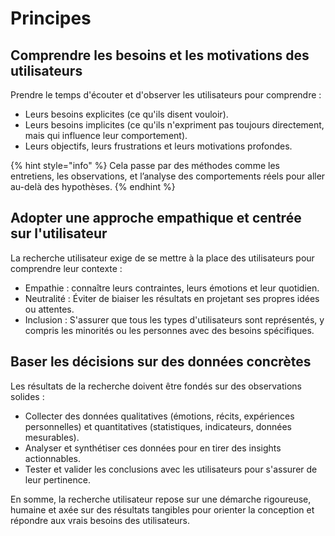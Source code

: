 # Principes

## Comprendre les besoins et les motivations des utilisateurs

Prendre le temps d'écouter et d'observer les utilisateurs pour comprendre :

* Leurs besoins explicites (ce qu'ils disent vouloir).
* Leurs besoins implicites (ce qu'ils n'expriment pas toujours directement, mais qui influence leur comportement).
* Leurs objectifs, leurs frustrations et leurs motivations profondes.

{% hint style="info" %}
Cela passe par des méthodes comme les entretiens, les observations, et l’analyse des comportements réels pour aller au-delà des hypothèses.
{% endhint %}

## Adopter une approche empathique et centrée sur l'utilisateur

La recherche utilisateur exige de se mettre à la place des utilisateurs pour comprendre leur contexte :

* Empathie : connaître leurs contraintes, leurs émotions et leur quotidien.
* Neutralité : Éviter de biaiser les résultats en projetant ses propres idées ou attentes.
* Inclusion : S'assurer que tous les types d'utilisateurs sont représentés, y compris les minorités ou les personnes avec des besoins spécifiques.

## Baser les décisions sur des données concrètes

Les résultats de la recherche doivent être fondés sur des observations solides :

* Collecter des données qualitatives (émotions, récits, expériences personnelles) et quantitatives (statistiques, indicateurs, données mesurables).
* Analyser et synthétiser ces données pour en tirer des insights actionnables.
* Tester et valider les conclusions avec les utilisateurs pour s'assurer de leur pertinence.

En somme, la recherche utilisateur repose sur une démarche rigoureuse, humaine et axée sur des résultats tangibles pour orienter la conception et répondre aux vrais besoins des utilisateurs.
